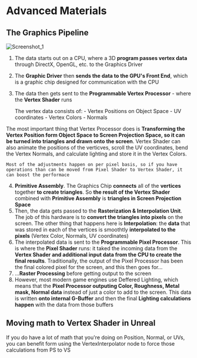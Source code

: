 # Advanced Materials
## The Graphics Pipeline

![Screenshot_1](https://user-images.githubusercontent.com/36862146/225571168-f95ce50c-6090-48d5-a715-5d44fa05b158.png)

1. The data starts out on a CPU, where a 3D **program passes vertex data** through DirectX, OpenGL, etc. to the Graphics Driver
2. The **Graphic Driver** then **sends the data to the GPU's Front End**, which is a graphic chip designed for communication with the CPU
3. The data then gets sent to the **Programmable Vertex Processor** - where the **Vertex Shader** runs
    
    The vertex data consists of:
        - Vertex Positions on Object Space
        - UV coordinates
        - Vertex Colors
        - Normals

The most important thing that Vertex Processor does is **Transforming the Vertex Position form Object Space to Screen Projection Space, so it can be turned into triangles and drawn onto the screen**. Vertex Shader can also animate the positions of the verticves, scroll the UV coordinates, bend the Vertex Normals, and calculate lighting and store it in the Vertex Colors. 

    Most of the adjustments happen on per pixel basis, so if you have operations than can be moved from Pixel Shader to Vertex Shader, it can boost the performace

4. **Primitive Assembly**. The Graphics Chip **connects** all of the **vertices** together **to create triangles**. So **the result of the Vertex Shader** combined with **Primitive Assembly** is **triangles in Screen Projection Space**
5. Then, the data gets passed to the **Rasterization & Interpolation Unit**. The job of this hardware is to **convert the triangles into pixels** on the screen. The other thing that happens here is **Interpolation**: the **data** that was stored in each of the vertices is smoothtly **interpolated to the pixels** (Vertex Color, Normals, UV coordinates)
6. The interpolated data is sent to the **Programmable Pixel Processor**. This is where the **Pixel Shader** runs: it taked the incoming data from the **Vertex Shader and additional input data from the CPU to create the final results**. Traditionally, the output of the Pixel Processor has been the final colored pixel for the screen, and this then goes for...
7. ...**Raster Processing** before getting output to the screen
8. However, most modern game engines use Deffered Lighting, which means that the **Pixel Processor outputing Color, Roughness, Metal mask, Normal data** instead of just a color to add to the screen. This data is written **onto internal G-Buffer** and then the final **Lighting calculations happen** with the data from those buffers

## Moving math to Vertex Shader in Unreal
If you do have a lot of math that you're doing on Position, Normal, or UVs, you can benefit form using the VertexInterpolator node to force those calculations from PS to VS
